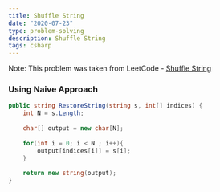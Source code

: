 ```yaml
---
title: Shuffle String
date: "2020-07-23"
type: problem-solving
description: Shuffle String
tags: csharp
---
```


Note: This problem was taken from LeetCode - [Shuffle String](https://leetcode.com/problems/shuffle-string/)

### Using Naive Approach

```csharp
public string RestoreString(string s, int[] indices) {
	int N = s.Length;
	
	char[] output = new char[N];
	
	for(int i = 0; i < N ; i++){
		output[indices[i]] = s[i];
	}
	
	return new string(output);
}
```
